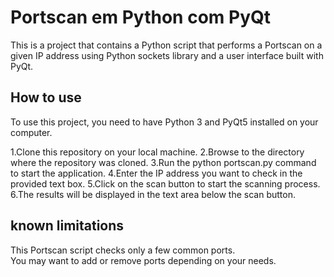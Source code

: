 # Portscan em Python com PyQt
This is a project that contains a Python script that performs a Portscan on a <br/> 
given IP address using Python sockets library and a user interface built with PyQt.

## How to use
To use this project, you need to have Python 3 and PyQt5 installed on your computer.

1.Clone this repository on your local machine.
2.Browse to the directory where the repository was cloned.
3.Run the python portscan.py command to start the application.
4.Enter the IP address you want to check in the provided text box.
5.Click on the scan button to start the scanning process.
6.The results will be displayed in the text area below the scan button.

## known limitations
This Portscan script checks only a few common ports. <br/>
You may want to add or remove ports depending on your needs.
